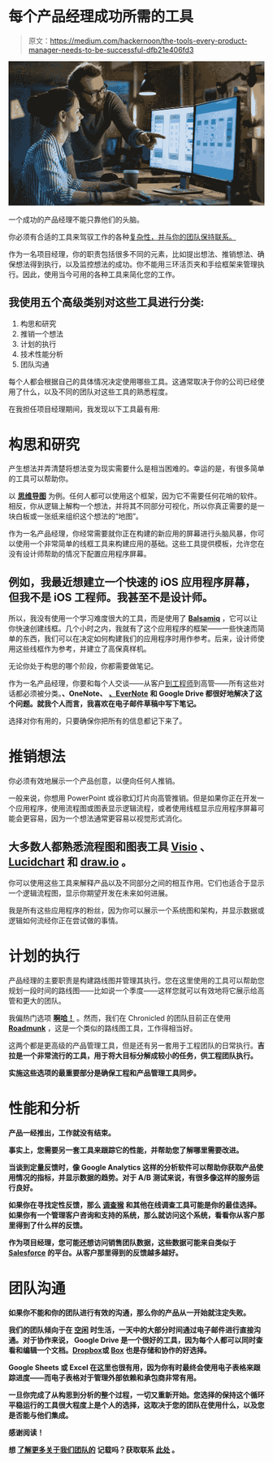 # 每个产品经理成功所需的工具

> 原文：<https://medium.com/hackernoon/the-tools-every-product-manager-needs-to-be-successful-dfb21e406fd3>

![](img/8f2211d57d4234dc1cb419fe3d93b905.png)

一个成功的产品经理不能只靠他们的头脑。

你必须有合适的工具来驾驭工作的各种[复杂性，并与你的团队保持联系。](https://blog.chronicled.com/what-its-really-like-to-be-a-product-manager-in-the-blockchain-industry-e23f843acc2b)

作为一名项目经理，你的职责包括很多不同的元素，比如提出想法、推销想法、确保想法得到执行，以及监控想法的成功。你不能用三环活页夹和手绘框架来管理执行。因此，使用当今可用的各种工具来简化您的工作。

## 我使用五个高级类别对这些工具进行分类:

1.  构思和研究
2.  推销一个想法
3.  计划的执行
4.  技术性能分析
5.  团队沟通

每个人都会根据自己的具体情况决定使用哪些工具。这通常取决于你的公司已经使用了什么，以及不同的团队对这些工具的熟悉程度。

在我担任项目经理期间，我发现以下工具最有用:

# **构思和研究**

产生想法并弄清楚将想法变为现实需要什么是相当困难的。幸运的是，有很多简单的工具可以帮助你。

以 [**思维导图**](https://www.mindmapping.com/) 为例。任何人都可以使用这个框架，因为它不需要任何花哨的软件。相反，你从逻辑上解构一个想法，并将其不同部分可视化，所以你真正需要的是一块白板或一张纸来组织这个想法的“地图”。

作为一名产品经理，你经常需要就你正在构建的新应用的屏幕进行头脑风暴，你可以使用一个非常简单的线框工具来构建应用的基础。这些工具提供模板，允许您在没有设计师帮助的情况下配置应用程序屏幕。

## 例如，我最近想建立一个快速的 iOS 应用程序屏幕，但我不是 iOS 工程师。我甚至不是设计师。

所以，我没有使用一个学习难度很大的工具，而是使用了 [**Balsamiq**](https://balsamiq.com/) ，它可以让你快速创建线框。几个小时之内，我就有了这个应用程序的框架——一些快速而简单的东西，我们可以在决定如何构建我们的应用程序时用作参考。后来，设计师使用这些线框作为参考，并建立了高保真样机。

无论你处于构思的哪个阶段，你都需要做笔记。

作为一名产品经理，你要和每个人交谈——从客户[到工程师](https://blog.chronicled.com/what-to-look-for-when-hiring-a-blockchain-engineer-fa59247d52e2)到高管——所有这些对话都必须被分类。**、OneNote、** [**、EverNote**](https://evernote.com/) **和 Google Drive 都很好地解决了这个问题。就我个人而言，我喜欢在电子邮件草稿中写下笔记。**

选择对你有用的，只要确保你把所有的信息都记下来了。

# **推销想法**

你必须有效地展示一个产品创意，以便向任何人推销。

一般来说，你想用 PowerPoint 或谷歌幻灯片向高管推销。但是如果你正在开发一个应用程序，使用流程图或图表显示逻辑流程，或者使用线框显示应用程序屏幕可能会更容易，因为一个想法通常更容易以视觉形式消化。

## 大多数人都熟悉流程图和图表工具 [Visio](https://products.office.com/en-us/visio/flowchart-software) 、 [Lucidchart](https://www.lucidchart.com/?utm_source=google&utm_medium=cpc&utm_campaign=en_unitedstates_desktop_branded_x_exact_lucidchart&km_CPC_CampaignId=1457964857&km_CPC_AdGroupID=57044764032&km_CPC_Keyword=lucidchart&km_CPC_MatchType=e&km_CPC_ExtensionID=&km_CPC_Network=g&km_CPC_AdPosition=1t1&km_CPC_Creative=279039537540&km_CPC_TargetID=kwd-33511936169&km_CPC_Country=9021758&km_CPC_Device=c&gclid=EAIaIQobChMI_OD514bz3gIVhDVpCh2csQbNEAAYASAAEgLbtPD_BwE) 和 [draw.io](https://www.draw.io/) 。

你可以使用这些工具来解释产品以及不同部分之间的相互作用。它们也适合于显示一个逻辑流程图，显示你期望开发在未来如何进展。

我是所有这些应用程序的粉丝，因为你可以展示一个系统图和架构，并显示数据或逻辑如何流经你正在尝试做的事情。

# **计划的执行**

产品经理的主要职责是构建路线图并管理其执行。您在这里使用的工具可以帮助您规划一段时间的路线图——比如说一个季度——这样您就可以有效地将它展示给高管和更大的团队。

我偏热门选项 [**啊哈！**](https://www.aha.io/) 。然而，我们在 Chronicled 的团队目前正在使用 [**Roadmunk**](https://roadmunk.com/) ，这是一个类似的路线图工具，工作得相当好。

这两个都是更高级的产品管理工具，但是还有另一套用于工程团队的日常执行。[](https://www.atlassian.com/software/jira)****吉拉是一个非常流行的工具，用于将大目标分解成较小的任务，供工程团队执行。****

****实施这些选项的最重要部分是确保工程和产品管理工具同步。****

# ******性能和分析******

****产品一经推出，工作就没有结束。****

****事实上，您需要另一套工具来跟踪它的性能，并帮助您了解哪里需要改进。****

****当谈到定量反馈时，像 **Google Analytics** 这样的分析软件可以帮助你获取产品使用情况的指标，并显示数据的趋势。对于 A/B 测试来说，有很多像[](https://www.optimizely.com/)**这样的服务运行良好。******

******如果你在寻找定性反馈，那么 [**调查猴**](https://www.surveymonkey.com/) 和其他在线调查工具可能是你的最佳选择。如果你有一个管理客户咨询和支持的系统，那么就访问这个系统，看看你从客户那里得到了什么样的反馈。******

****作为项目经理，您可能还想访问销售团队数据，这些数据可能来自类似于 [Salesforce](https://www.salesforce.com/) 的平台。从客户那里得到的反馈越多越好。****

# ******团队沟通******

****如果你不能和你的团队进行有效的沟通，那么你的产品从一开始就注定失败。****

****我们的团队倾向于在 [**空闲**](https://slack.com/) 时生活，一天中的大部分时间通过电子邮件进行直接沟通。对于协作来说， **Google Drive** 是一个很好的工具，因为每个人都可以同时查看和编辑一个文档。[**Dropbox**](https://www.dropbox.com/)**或 [**Box**](https://www.box.com/home) 也是存储和协作的好选择。******

******Google Sheets** 或 **Excel** 在这里也很有用，因为你有时最终会使用电子表格来跟踪进度——而电子表格对于管理外部依赖和承包商非常有用。****

****一旦你完成了从构思到分析的整个过程，一切又重新开始。您选择的保持这个循环平稳运行的工具很大程度上是个人的选择，这取决于您的团队在使用什么，以及您是否能与他们集成。****

******感谢阅读！******

******想** [**了解更多关于我们团队的**](https://www.chronicled.com/) **记载吗？获取联系** [**此处**](https://chronicled.typeform.com/to/y80B2Y) **。******